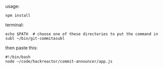 usage:

`npm install`

terminal:

```
echo $PATH  # choose one of these directories to put the command in
subl ~/bin/git-commitasubl
```

then paste this:

```
#!/bin/bash
node ~/code/hackreactor/commit-announcer/app.js
```

